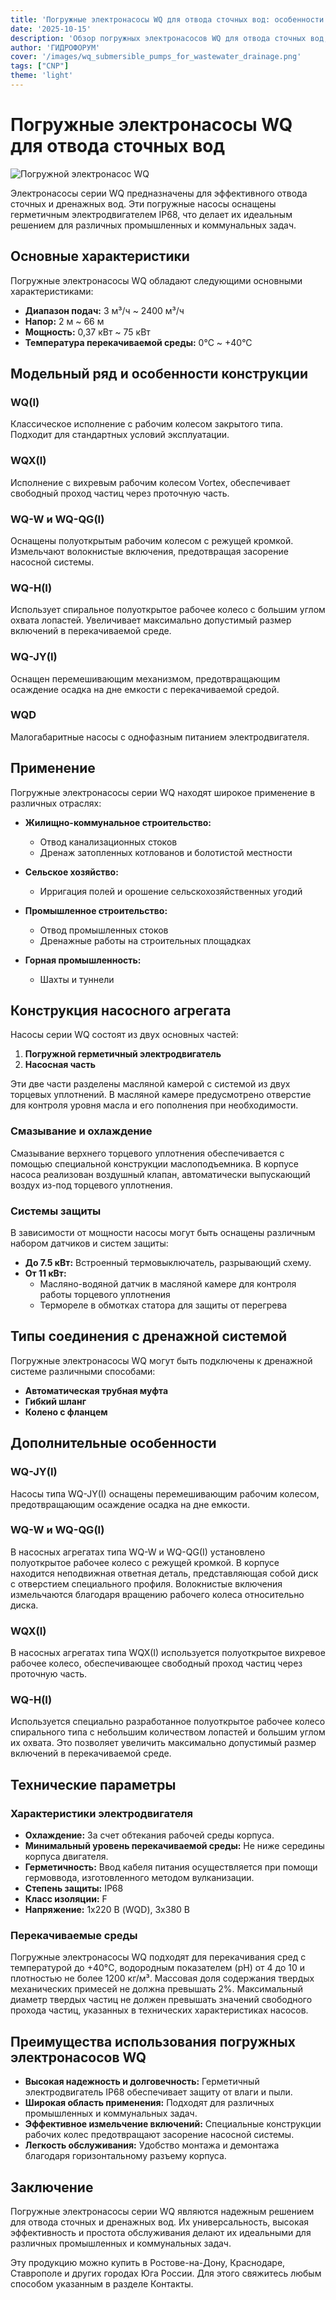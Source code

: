 ```yaml
---
title: 'Погружные электронасосы WQ для отвода сточных вод: особенности и применение'
date: '2025-10-15'
description: 'Обзор погружных электронасосов WQ для отвода сточных вод, их технические характеристики, области применения и преимущества.'
author: 'ГИДРОФОРУМ'
cover: '/images/wq_submersible_pumps_for_wastewater_drainage.png'
tags: ["CNP"]
theme: 'light'
---
```


# Погружные электронасосы WQ для отвода сточных вод

![Погружной электронасос WQ](/images/wq_submersible_pumps_for_wastewater_drainage.png)

Электронасосы серии WQ предназначены для эффективного отвода сточных и дренажных вод. Эти погружные насосы оснащены герметичным электродвигателем IP68, что делает их идеальным решением для различных промышленных и коммунальных задач.

## Основные характеристики

Погружные электронасосы WQ обладают следующими основными характеристиками:

- **Диапазон подач:** 3 м³/ч ~ 2400 м³/ч
- **Напор:** 2 м ~ 66 м
- **Мощность:** 0,37 кВт ~ 75 кВт
- **Температура перекачиваемой среды:** 0°С ~ +40°С

## Модельный ряд и особенности конструкции

### WQ(I)
Классическое исполнение с рабочим колесом закрытого типа. Подходит для стандартных условий эксплуатации.

### WQX(I)
Исполнение с вихревым рабочим колесом Vortex, обеспечивает свободный проход частиц через проточную часть.

### WQ-W и WQ-QG(I)
Оснащены полуоткрытым рабочим колесом с режущей кромкой. Измельчают волокнистые включения, предотвращая засорение насосной системы.

### WQ-H(I)
Использует спиральное полуоткрытое рабочее колесо с большим углом охвата лопастей. Увеличивает максимально допустимый размер включений в перекачиваемой среде.

### WQ-JY(I)
Оснащен перемешивающим механизмом, предотвращающим осаждение осадка на дне емкости с перекачиваемой средой.

### WQD
Малогабаритные насосы с однофазным питанием электродвигателя.

## Применение

Погружные электронасосы серии WQ находят широкое применение в различных отраслях:

- **Жилищно-коммунальное строительство:**
  - Отвод канализационных стоков
  - Дренаж затопленных котлованов и болотистой местности

- **Сельское хозяйство:**
  - Ирригация полей и орошение сельскохозяйственных угодий

- **Промышленное строительство:**
  - Отвод промышленных стоков
  - Дренажные работы на строительных площадках

- **Горная промышленность:**
  - Шахты и туннели

## Конструкция насосного агрегата

Насосы серии WQ состоят из двух основных частей:

1. **Погружной герметичный электродвигатель**
2. **Насосная часть**

Эти две части разделены масляной камерой с системой из двух торцевых уплотнений. В масляной камере предусмотрено отверстие для контроля уровня масла и его пополнения при необходимости.

### Смазывание и охлаждение

Смазывание верхнего торцевого уплотнения обеспечивается с помощью специальной конструкции маслоподъемника. В корпусе насоса реализован воздушный клапан, автоматически выпускающий воздух из-под торцевого уплотнения.

### Системы защиты

В зависимости от мощности насосы могут быть оснащены различным набором датчиков и систем защиты:

- **До 7.5 кВт:** Встроенный термовыключатель, разрывающий схему.
- **От 11 кВт:**
  - Масляно-водяной датчик в масляной камере для контроля работы торцевого уплотнения
  - Термореле в обмотках статора для защиты от перегрева

## Типы соединения с дренажной системой

Погружные электронасосы WQ могут быть подключены к дренажной системе различными способами:

- **Автоматическая трубная муфта**
- **Гибкий шланг**
- **Колено с фланцем**

## Дополнительные особенности

### WQ-JY(I)
Насосы типа WQ-JY(I) оснащены перемешивающим рабочим колесом, предотвращающим осаждение осадка на дне емкости.

### WQ-W и WQ-QG(I)
В насосных агрегатах типа WQ-W и WQ-QG(I) установлено полуоткрытое рабочее колесо с режущей кромкой. В корпусе находится неподвижная ответная деталь, представляющая собой диск с отверстием специального профиля. Волокнистые включения измельчаются благодаря вращению рабочего колеса относительно диска.

### WQX(I)
В насосных агрегатах типа WQX(I) используется полуоткрытое вихревое рабочее колесо, обеспечивающее свободный проход частиц через проточную часть.

### WQ-H(I)
Используется специально разработанное полуоткрытое рабочее колесо спирального типа с небольшим количеством лопастей и большим углом их охвата. Это позволяет увеличить максимально допустимый размер включений в перекачиваемой среде.

## Технические параметры

### Характеристики электродвигателя

- **Охлаждение:** За счет обтекания рабочей среды корпуса.
- **Минимальный уровень перекачиваемой среды:** Не ниже середины корпуса двигателя.
- **Герметичность:** Ввод кабеля питания осуществляется при помощи гермоввода, изготовленного методом вулканизации.
- **Степень защиты:** IP68
- **Класс изоляции:** F
- **Напряжение:** 1х220 В (WQD), 3x380 В

### Перекачиваемые среды

Погружные электронасосы WQ подходят для перекачивания сред с температурой до +40°C, водородным показателем (pH) от 4 до 10 и плотностью не более 1200 кг/м³. Массовая доля содержания твердых механических примесей не должна превышать 2%. Максимальный диаметр твердых частиц не должен превышать значений свободного прохода частиц, указанных в технических характеристиках насосов.

## Преимущества использования погружных электронасосов WQ

- **Высокая надежность и долговечность:** Герметичный электродвигатель IP68 обеспечивает защиту от влаги и пыли.
- **Широкая область применения:** Подходят для различных промышленных и коммунальных задач.
- **Эффективное измельчение включений:** Специальные конструкции рабочих колес предотвращают засорение насосной системы.
- **Легкость обслуживания:** Удобство монтажа и демонтажа благодаря горизонтальному разъему корпуса.

## Заключение

Погружные электронасосы серии WQ являются надежным решением для отвода сточных и дренажных вод. Их универсальность, высокая эффективность и простота обслуживания делают их идеальными для различных промышленных и коммунальных задач.

Эту продукцию можно купить в Ростове-на-Дону, Краснодаре, Ставрополе и других городах Юга России. Для этого свяжитесь любым способом указанным в разделе Контакты.